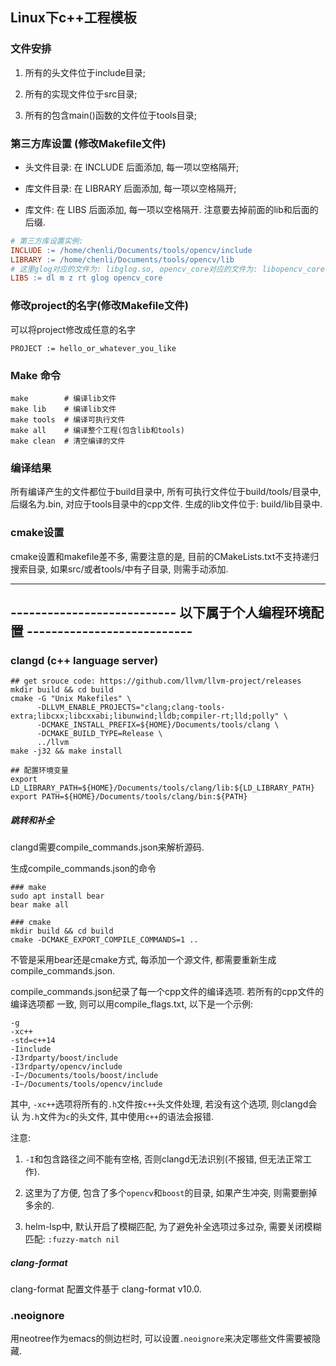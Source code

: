 ## Linux下c++工程模板


### 文件安排

1. 所有的头文件位于include目录;

2. 所有的实现文件位于src目录;

3. 所有的包含main()函数的文件位于tools目录;


### 第三方库设置 (修改Makefile文件)

* 头文件目录: 在 INCLUDE 后面添加, 每一项以空格隔开;

* 库文件目录: 在 LIBRARY 后面添加, 每一项以空格隔开;

* 库文件: 在 LIBS 后面添加, 每一项以空格隔开. 注意要去掉前面的lib和后面的后缀.

```Makefile
# 第三方库设置实例:
INCLUDE := /home/chenli/Documents/tools/opencv/include
LIBRARY := /home/chenli/Documents/tools/opencv/lib
# 这里glog对应的文件为: libglog.so, opencv_core对应的文件为: libopencv_core.so
LIBS := dl m z rt glog opencv_core
```


### 修改project的名字(修改Makefile文件)

可以将project修改成任意的名字

```
PROJECT := hello_or_whatever_you_like
```


### Make 命令

```shell
make        # 编译lib文件
make lib    # 编译lib文件
make tools  # 编译可执行文件
make all    # 编译整个工程(包含lib和tools)
make clean  # 清空编译的文件
```


### 编译结果

所有编译产生的文件都位于build目录中, 所有可执行文件位于build/tools/目录中,
后缀名为.bin, 对应于tools目录中的cpp文件. 生成的lib文件位于: build/lib目录中.


### cmake设置

cmake设置和makefile差不多, 需要注意的是, 目前的CMakeLists.txt不支持递归搜索目录,
如果src/或者tools/中有子目录, 则需手动添加.


--------------------------------------------------------------------------------
--------------------------- 以下属于个人编程环境配置 ---------------------------
--------------------------------------------------------------------------------

### clangd (c++ language server)

``` shell
## get srouce code: https://github.com/llvm/llvm-project/releases
mkdir build && cd build
cmake -G "Unix Makefiles" \
      -DLLVM_ENABLE_PROJECTS="clang;clang-tools-extra;libcxx;libcxxabi;libunwind;lldb;compiler-rt;lld;polly" \
      -DCMAKE_INSTALL_PREFIX=${HOME}/Documents/tools/clang \
      -DCMAKE_BUILD_TYPE=Release \
      ../llvm
make -j32 && make install

## 配置环境变量
export LD_LIBRARY_PATH=${HOME}/Documents/tools/clang/lib:${LD_LIBRARY_PATH}
export PATH=${HOME}/Documents/tools/clang/bin:${PATH}
```

##### 跳转和补全

clangd需要compile_commands.json来解析源码.

生成compile_commands.json的命令

``` shell
### make
sudo apt install bear
bear make all

### cmake
mkdir build && cd build
cmake -DCMAKE_EXPORT_COMPILE_COMMANDS=1 ..
```

不管是采用bear还是cmake方式, 每添加一个源文件, 都需要重新生成
compile_commands.json.

compile_commands.json纪录了每一个cpp文件的编译选项. 若所有的cpp文件的编译选项都
一致, 则可以用compile_flags.txt, 以下是一个示例:

``` text
-g
-xc++
-std=c++14
-Iinclude
-I3rdparty/boost/include
-I3rdparty/opencv/include
-I~/Documents/tools/boost/include
-I~/Documents/tools/opencv/include
```

其中, `-xc++`选项将所有的`.h`文件按`c++`头文件处理, 若没有这个选项, 则clangd会认
为`.h`文件为`c`的头文件, 其中使用`c++`的语法会报错.

注意:

1. `-I`和包含路径之间不能有空格, 否则clangd无法识别(不报错, 但无法正常工作).

2. 这里为了方便, 包含了多个`opencv`和`boost`的目录, 如果产生冲突, 则需要删掉多余的.

3. helm-lsp中, 默认开启了模糊匹配, 为了避免补全选项过多过杂, 需要关闭模糊匹配:
   `:fuzzy-match nil`


##### clang-format

clang-format 配置文件基于 clang-format v10.0.


### .neoignore

用neotree作为emacs的侧边栏时, 可以设置`.neoignore`来决定哪些文件需要被隐藏.
